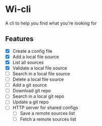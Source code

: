 # Wi-cli

A cli to help you find what you're looking for

## Features 

- [x] Create a config file
- [x] Add a local file source
- [x] List all sources
- [x] Validate a local file source
- [ ] Search in a local file source
- [ ] Delete a local file source
- [ ] Add a git source
- [ ] Download git repo
- [ ] Search in a local git repo
- [ ] Update a git repo
- [ ] HTTP server for shared configs
  - [ ] Save a remote sources list
  - [ ] Fetch a remote sources list
